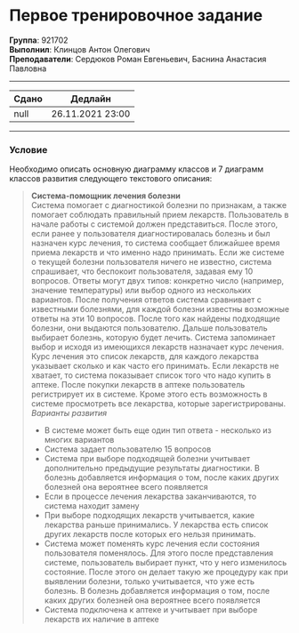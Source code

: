 # Первое тренировочное задание


**Группа**: 921702 <br />
**Выполнил**: Клинцов Антон Олегович <br />
**Преподаватели**: Сердюков Роман Евгеньевич, Баснина Анастасия Павловна

<hr />

Сдано | Дедлайн 
------------- | ------------- 
 null  | 26.11.2021 23:00

<hr />

### Условие
Необходимо описать основную диаграмму классов и 7 диаграмм классов развития следующего текстового описания:

> **Система-помощник лечения болезни** <br />
> Система помогает с диагностикой болезни по признакам, а также помогает соблюдать правильный прием лекарств. Пользователь в начале работы с системой должен представиться. После этого, если ранее у пользователя диагностировалась болезнь и был назначен курс лечения, то система сообщает ближайшее время приема лекарств и что именно надо принимать. Если же системе о текущей болезни пользователя ничего не известно, система спрашивает, что беспокоит пользователя, задавая ему 10 вопросов. Ответы могут двух типов: конкретно число (например, значение температуры) или выбор одного из нескольких вариантов. После получения ответов система сравнивает с известными болезнями, для каждой болезни известны возможные ответы на эти 10 вопросов. После того как найдены подходящие болезни, они выдаются пользователю. Дальше пользователь выбирает болезнь, которую будет лечить. Система запоминает выбор и исходя из имеющихся лекарств назначает курс лечения. Курс лечения это список лекарств, для каждого лекарства указывает сколько и как часто его принимать. Если лекарств не хватает, то система показывает список того что надо купить в аптеке. После покупки лекарств в аптеке пользователь регистрирует их в системе. Кроме этого есть возможность в системе просмотреть все лекарства, которые зарегистрированы. <br />
> _Варианты развития_
> - В системе может быть еще один тип ответа - несколько из многих вариантов
> - Система задает пользователю 15 вопросов
> - Система при выборе подходящей болезни учитывает дополнительно предыдущие результаты диагностики. В болезнь добавляется информация о том, после каких других болезней она вероятнее всего появляется
> - Если в процессе лечения лекарства заканчиваются, то система находит замену
> - При выборе подходящих лекарств учитывается, какие лекарства раньше принимались. У лекарства есть список других лекарств после которых его нельзя принимать.
> - Система может поменять курс лечения если состояния пользователя поменялось. Для этого после представления системе, пользователь выбирает пункт, что у него изменилось состояние. После этого он делает такую же процедуру как при выявлении болезни, только учитывается, что уже есть болезнь. В болезнь добавляется информация о том, после каких других болезней она вероятнее всего появляется
> - Система подключена к аптеке и учитывает при выборе лекарств их наличие в аптеке




